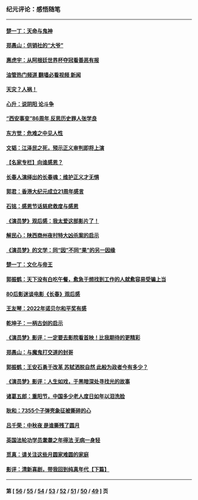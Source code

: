 ### 纪元评论：感悟随笔
---
#### [楚一丁：天命与鬼神](../../pages/nsc1035/n13904371.md?01220330) 
#### [郑愚山：供销社的“大爷”](../../pages/nsc1035/n13904409.md?01220330) 
#### [惠虎宇：从阿根廷世界杯夺冠看善恶有报](../../pages/nsc1035/n13889438.md?01220330) 
#### [油管热门频道 翻墙必看视频 新闻](ok?01220330)
#### [天灾？人祸！](../../pages/nsc1035/n13900104.md?01220330) 
#### [心升：说阴阳 论斗争](../../pages/nsc1035/n13885189.md?01220330) 
#### [“西安事变”86周年 反思历史罪人张学良](../../pages/nsc1035/n13882019.md?01220330) 
#### [东方觉：危难之中见人性](../../pages/nsc1035/n13881549.md?01220330) 
#### [文韬：江泽民之死，预示正义审判即将上演](../../pages/nsc1035/n13877698.md?01220330) 
#### [【名家专栏】向谁感恩？](../../pages/nsc1035/n13873797.md?01220330) 
#### [长春人演绎出的长春魂：维护正义才无惧](../../pages/nsc1035/n13871764.md?01220330) 
#### [郭君：香港大纪元成立21周年感言](../../pages/nsc1035/n13871269.md?01220330) 
#### [石铭：感恩节话慈悲救度与感恩](../../pages/nsc1035/n13869863.md?01220330) 
#### [《演员梦》观后感：我太爱这部影片了！](../../pages/nsc1035/n13866783.md?01220330) 
#### [解民心：陕西商州夜村特大凶杀案的启示](../../pages/nsc1035/n13865339.md?01220330) 
#### [《演员梦》的文学：同“因”不同“果”的另一因缘](../../pages/nsc1035/n13863930.md?01220330) 
#### [楚一丁：文化与帝王](../../pages/nsc1035/n13863143.md?01220330) 
#### [郭振鹤：天下没有白吃午餐，愈急于想找到工作的人就愈容易受骗上当](../../pages/nsc1035/n13860772.md?01220330) 
#### [80后影迷谈电影《长春》观后感](../../pages/nsc1035/n13852708.md?01220330) 
#### [王友琴：2022年诺贝尔和平奖有感](../../pages/nsc1035/n13848079.md?01220330) 
#### [乾坤子：一柄古剑的启示](../../pages/nsc1035/n13841954.md?01220330) 
#### [《演员梦》影评：一定要去影院看首映！比我期待的更精彩](../../pages/nsc1035/n13840865.md?01220330) 
#### [郑愚山：与魔鬼打交道的封哥](../../pages/nsc1035/n13840314.md?01220330) 
#### [郭振鹤：王安石勇于改革 苏轼洒脱自然 此般为政者今有多少？](../../pages/nsc1035/n13836901.md?01220330) 
#### [《演员梦》影评：人生如戏，于黑暗深处寻找光的故事](../../pages/nsc1035/n13832182.md?01220330) 
#### [诸葛五郎：重阳节，中国多少老人度日如年以泪洗脸](../../pages/nsc1035/n13831696.md?01220330) 
#### [耿和：7355个子弹壳象征被撕碎的心](../../pages/nsc1035/n13830612.md?01220330) 
#### [吕千荣：中秋夜 是谁撕残了圆月](../../pages/nsc1035/n13824365.md?01220330) 
#### [英国法轮功学员耄耋之年得法 无病一身轻](../../pages/nsc1035/n13821415.md?01220330) 
#### [觅真：请关注这些月圆家难圆的家庭](../../pages/nsc1035/n13817374.md?01220330) 
#### [影评：清新喜剧，带我回到纯真年代【下篇】](../../pages/nsc1035/n13806698.md?01220330) 

---
#### 第 [ [56](./56.md?01220330) / [55](./55.md?01220330) / [54](./54.md?01220330) / [53](./53.md?01220330) / [52](./52.md?01220330) / [51](./51.md?01220330) / [50](./50.md?01220330) / [49](./49.md?01220330) ] 页
